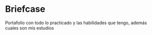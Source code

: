 # Briefcase
Portafolio con todo lo practicado y las habilidades que tengo, además cuales son mis estudios
